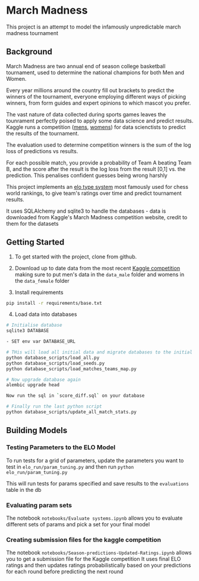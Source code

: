 # March Madness

This project is an attempt to model the infamously unpredictable march madness tournament

## Background

March Madness are two annual end of season college basketball tournament, used to determine the national champions for both Men and Women.

Every year millions around the country fill out brackets to predict the winners of the tournament, everyone employing different ways of picking winners, from form guides and expert opinions to which mascot you prefer. 

The vast nature of data collected during sports games leaves the tounrament perfectly poised to apply some data science and predict results. Kaggle runs a competition ([mens](https://www.kaggle.com/c/mens-march-mania-2022), [womens](https://www.kaggle.com/c/womens-march-mania-2022/leaderboard)) for data scienctists to predict the results of the tournament.

The evaluation used to determine competition winners is the sum of the log loss of predictions vs results. 

For each possible match, you provide a probability of Team A beating Team B, and the score after the result is the log loss from the result [0,1] vs. the prediction. This penalises confident guesses being wrong harshly

This project implements an [elo type system](https://en.wikipedia.org/wiki/Elo_rating_system) most famously used for chess world rankings, to give team's ratings over time and predict tournament results.

It uses SQLAlchemy and sqlite3 to handle the databases - data is downloaded from Kaggle's March Madness competition website, credit to them for the datasets

## Getting Started

1. To get started with the project, clone from github.
2. Download up to date data from the most recent [Kaggle competition](https://www.kaggle.com/competitions) making sure to put men's data in the `data_male` folder and womens in the `data_female` folder

3. Install requirements
```bash
pip install -r requirements/base.txt
```

4. Load data into databases

```bash
# Initialise database
sqlite3 DATABASE

- SET env var DATABASE_URL

# THis will load all initial data and migrate databases to the initial state using SQLAlchemy
python database_scripts/load_all.py
python database_scripts/load_seeds.py
python database_scripts/load_matches_teams_map.py

# Now upgrade database again
alembic upgrade head

Now run the sql in `score_diff.sql` on your database

# Finally run the last python script
python database_scripts/update_all_match_stats.py
```

## Building Models
### Testing Parameters to the ELO Model
To run tests for a grid of parameters, update the parameters you want to test in `elo_run/param_tuning.py` and then run `python elo_run/param_tuning.py`

This will run tests for params specified and save results to the `evaluations` table in the db

### Evaluating param sets
The notebook `notebooks/Evaluate systems.ipynb` allows you to evaluate different sets of params and pick a set for your final model

### Creating submission files for the kaggle competition
The notebook `notebooks/Season-predictions-Updated-Ratings.ipynb` allows you to get a submission file for the Kaggle competition
It uses final ELO ratings and then updates ratings probabilistically based on your predictions for each round before predicting the next round
